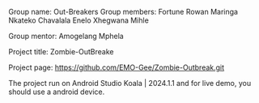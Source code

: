 Group name: Out-Breakers
Group members: Fortune Rowan
               Maringa Nkateko
               Chavalala Enelo
               Xhegwana Mihle

Group mentor: Amogelang Mphela

Project title: Zombie-OutBreake

Project page: https://github.com/EMO-Gee/Zombie-Outbreak.git

The project run on Android Studio Koala | 2024.1.1 and for live demo, you should use a android device.
